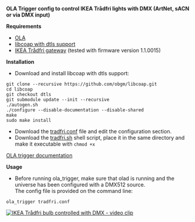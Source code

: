 **OLA Trigger config to control IKEA Trådfri lights with DMX (ArtNet, sACN or via DMX input)**

**Requirements**

* [OLA](https://www.openlighting.org/ola/)
* [libcoap with dtls support](https://github.com/obgm/libcoap)
* [IKEA Trådfri gateway](http://www.ikea.com) (tested with firmware version 1.1.0015)

**Installation**
  
* Download and install libcoap with dtls support:
```sudo apt-get install libtool
git clone --recursive https://github.com/obgm/libcoap.git
cd libcoap
git checkout dtls
git submodule update --init --recursive
./autogen.sh
./configure --disable-documentation --disable-shared
make
sudo make install
```
* Download the [tradfri.conf](tradfri.conf) file and edit the configuration section. 
* Download the [tradfri.sh](tradfri.sh) shell script, place it in the same directory and make it executable with `chmod +x`

[OLA trigger documentation](https://www.openlighting.org/ola/advanced-topics/ola-dmx-trigger/)

**Usage** 

* Before running ola_trigger, make sure that olad is running and the universe has been configured with a DMX512 source.  
The config file is provided on the command line:

`ola_trigger tradfri.conf`  
  

[![IKEA Trådfri bulb controlled with DMX - video clip](https://i.vimeocdn.com/video/642888547_640.jpg)](https://vimeo.com/223957093)
